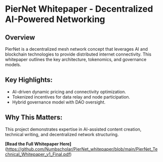 # PierNet Whitepaper - Decentralized AI-Powered Networking

## Overview
PierNet is a decentralized mesh network concept that leverages AI and blockchain technologies to provide distributed internet connectivity. This whitepaper outlines the key architecture, tokenomics, and governance models.

## Key Highlights:
- AI-driven dynamic pricing and connectivity optimization.
- Tokenized incentives for data relay and node participation.
- Hybrid governance model with DAO oversight.

## Why This Matters:
This project demonstrates expertise in AI-assisted content creation, technical writing, and decentralized network structuring.

**[Read the Full Whitepaper Here]**(https://github.com/Numbscholar/PierNet_whitepaper/blob/main/PierNet_Technical_Whitepaper_v1_Final.pdf)
